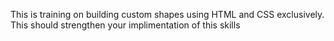 This is training on building custom shapes using HTML and CSS exclusively. This should strengthen your implimentation of this skills